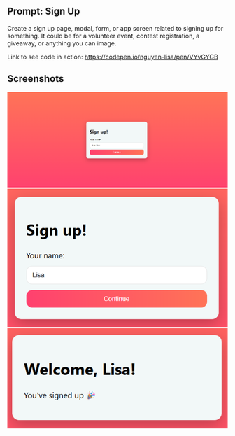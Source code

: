 ## Prompt: Sign Up

Create a sign up page, modal, form, or app screen related to signing up for something. It could be for a volunteer event, contest registration, a giveaway, or anything you can image.

Link to see code in action: https://codepen.io/nguyen-lisa/pen/VYvGYGB

## Screenshots

![Sign Up landing](./screenshots/signupLanding.png)
![Sign Up Name Input Field](./screenshots/signupName.png)
![Sign Up Form Submission Success](./screenshots/signupSubmit.png)

